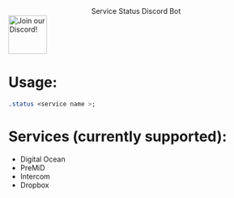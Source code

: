 <div align="center">
    Service Status Discord Bot
</div>
<div>
    <a target="_blank" href="https://discord.gg/YVe3PZ7Rjf" title="Join our Discord!">
        <img draggable="false" src="https://discordapp.com/api/guilds/832359181196984360/widget.png?style=banner2" height="76px" draggable="false" alt="Join our Discord!">
    </a>
</div>

# Usage:

```css
.status <service name >;
```

# Services (currently supported):

-   Digital Ocean
-   PreMiD
-   Intercom
-   Dropbox
